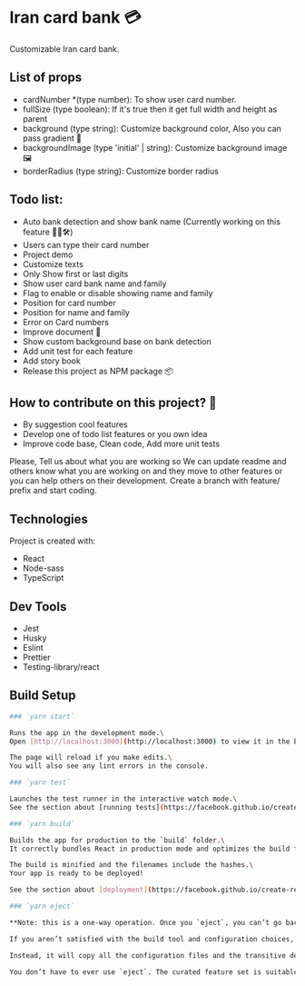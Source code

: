 # Iran card bank 💳

Customizable Iran card bank.

## List of props

- cardNumber \*(type number): To show user card number.
- fullSize (type boolean): If it's true then it get full width and height as parent
- background (type string): Customize background color, Also you can pass gradient 💅
- backgroundImage (type 'initial' | string): Customize background image 🖼️
- borderRadius (type string): Customize border radius

## Todo list:

- Auto bank detection and show bank name (Currently working on this feature 👨‍💻🛠️)
- Users can type their card number
- Project demo
- Customize texts
- Only Show first or last digits
- Show user card bank name and family
- Flag to enable or disable showing name and family
- Position for card number
- Position for name and family
- Error on Card numbers
- Improve document 📝
- Show custom background base on bank detection
- Add unit test for each feature
- Add story book
- Release this project as NPM package 📦

## How to contribute on this project? 🤔

- By suggestion cool features
- Develop one of todo list features or you own idea
- Improve code base, Clean code, Add more unit tests

Please, Tell us about what you are working so We can update readme
and others know what you are working on and they move to other features
or you can help others on their development. Create a branch with feature/ prefix
and start coding.

## Technologies

Project is created with:

- React
- Node-sass
- TypeScript

## Dev Tools

- Jest
- Husky
- Eslint
- Prettier
- Testing-library/react

## Build Setup

```bash
### `yarn start`

Runs the app in the development mode.\
Open [http://localhost:3000](http://localhost:3000) to view it in the browser.

The page will reload if you make edits.\
You will also see any lint errors in the console.

### `yarn test`

Launches the test runner in the interactive watch mode.\
See the section about [running tests](https://facebook.github.io/create-react-app/docs/running-tests) for more information.

### `yarn build`

Builds the app for production to the `build` folder.\
It correctly bundles React in production mode and optimizes the build for the best performance.

The build is minified and the filenames include the hashes.\
Your app is ready to be deployed!

See the section about [deployment](https://facebook.github.io/create-react-app/docs/deployment) for more information.

### `yarn eject`

**Note: this is a one-way operation. Once you `eject`, you can’t go back!**

If you aren’t satisfied with the build tool and configuration choices, you can `eject` at any time. This command will remove the single build dependency from your project.

Instead, it will copy all the configuration files and the transitive dependencies (webpack, Babel, ESLint, etc) right into your project so you have full control over them. All of the commands except `eject` will still work, but they will point to the copied scripts so you can tweak them. At this point you’re on your own.

You don’t have to ever use `eject`. The curated feature set is suitable for small and middle deployments, and you shouldn’t feel obligated to use this feature. However we understand that this tool wouldn’t be useful if you couldn’t customize it when you are ready for it.
```
